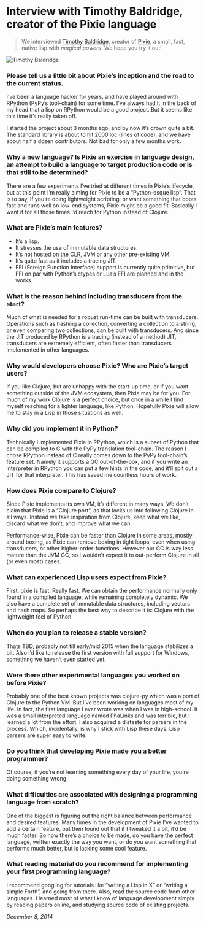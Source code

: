 # Interview with Timothy Baldridge, creator of the Pixie language

> We interviewed [Timothy Baldridge](https://twitter.com/timbaldridge), creator of [Pixie](https://github.com/pixie-lang/pixie), a small, fast, native lisp with _magical powers_. We hope you try it out!

![Timothy Baldridge](./img/timothybaldridge.jpeg)

### Please tell us a little bit about Pixie’s inception and the road to the current status.

I've been a language hacker for years, and have played around with RPython (PyPy’s tool-chain) for some time. I've always had it in the back of my head that a lisp on RPython would be a good project. But it seems like this time it’s really taken off.

I started the project about 3 months ago, and by now it’s grown quite a bit. The standard library is about to hit 2000 loc (lines of code), and we have about half a dozen contributors. Not bad for only a few months work.

### Why a new language? Is Pixie an exercise in language design, an attempt to build a language to target production code or is that still to be determined?

There are a few experiments I’ve tried at different times in Pixie’s lifecycle, but at this point I’m really aiming for Pixie to be a “Python-esque lisp”. That is to say, if you’re doing lightweight scripting, or want something that boots fast and runs well on low-end systems, Pixie might be a good fit. Basically I want it for all those times I’d reach for Python instead of Clojure.

### What are Pixie’s main features?

- It’s a lisp.
- It stresses the use of immutable data structures.
- It’s not hosted on the CLR, JVM or any other pre-existing VM.
- It’s quite fast as it includes a tracing JIT.
- FFI (Foreign Function Interface) support is currently quite primitive, but FFI on par with Python’s ctypes or Lua’s FFI are planned and in the works.

### What is the reason behind including transducers from the start?

Much of what is needed for a robust run-time can be built with transducers. Operations such as hashing a collection, converting a collection to a string, or even comparing two collections, can be built with transducers. And since the JIT produced by RPython is a tracing (instead of a method) JIT, transducers are extremely efficient, often faster than transducers implemented in other languages.

### Why would developers choose Pixie? Who are Pixie’s target users?

If you like Clojure, but are unhappy with the start-up time, or if you want something outside of the JVM ecosystem, then Pixie may be for you. For much of my work Clojure is a perfect choice, but once in a while I find myself reaching for a lighter language, like Python. Hopefully Pixie will allow me to stay in a Lisp in those situations as well.

### Why did you implement it in Python?

Technically I implemented Pixie in RPython, which is a subset of Python that can be compiled to C with the PyPy translation tool-chain. The reason I chose RPython instead of C really comes down to the PyPy tool-chain’s feature set. Namely it supports a GC out-of-the-box, and if you write an interpreter in RPython you can put a few hints in the code, and it’ll spit out a JIT for that interpreter. This has saved me countless hours of work.

### How does Pixie compare to Clojure?

Since Pixie implements its own VM, it’s different in many ways. We don’t claim that Pixie is a “Clojure port”, as that locks us into following Clojure in all ways. Instead we take inspiration from Clojure, keep what we like, discard what we don’t, and improve what we can.

Performance-wise, Pixie can be faster than Clojure in some areas, mostly around boxing, as Pixie can remove boxing in tight loops, even when using transducers, or other higher-order-functions. However our GC is way less mature than the JVM GC, so I wouldn't expect it to out-perform Clojure in all (or even most) cases.

### What can experienced Lisp users expect from Pixie?

First, pixie is fast. Really fast. We can obtain the performance normally only found in a compiled language, while remaining completely dynamic. We also have a complete set of immutable data structures, including vectors and hash maps. So perhaps the best way to describe it is: Clojure with the lightweight feel of Python.

### When do you plan to release a stable version?

Thats TBD, probably not till early/mid 2015 when the language stabilizes a bit. Also I’d like to release the first version with full support for Windows, something we haven’t even started yet.

### Were there other experimental languages you worked on before Pixie?

Probably one of the best known projects was clojure-py which was a port of Clojure to the Python VM. But I’ve been working on languages most of my life. In fact, the first language I ever wrote was when I was in high-school. It was a small interpreted language named PhaLinks and was terrible, but I learned a lot from the effort. I also acquired a distaste for parsers in the process. Which, incidentally, is why I stick with Lisp these days: Lisp parsers are super easy to write.

### Do you think that developing Pixie made you a better programmer?

Of course, if you’re not learning something every day of your life, you’re doing something wrong.

### What difficulties are associated with designing a programming language from scratch?

One of the biggest is figuring out the right balance between performance and desired features. Many times in the development of Pixie I've wanted to add a certain feature, but then found out that if I tweaked it a bit, it’d be much faster. So now there’s a choice to be made, do you have the perfect language, written exactly the way you want, or do you want something that performs much better, but is lacking some cool feature.

### What reading material do you recommend for implementing your first programming language?

I recommend googling for tutorials like “writing a Lisp in X” or “writing a simple Forth”, and going from there. Also, read the source code from other languages. I learned most of what I know of language development simply by reading papers online, and studying source code of existing projects.

_December 8, 2014_
